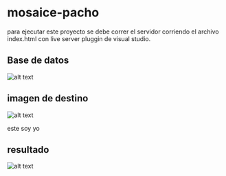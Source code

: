 # mosaice-pacho

para ejecutar este proyecto se debe correr el servidor corriendo el archivo index.html con live server pluggin de visual studio.

## Base de datos 
![alt text](https://i.ibb.co/3MTy5y8/mosaico1.png)

## imagen de destino
![alt text](https://i.ibb.co/DbcNTbm/1.jpg)

este soy yo

## resultado 
![alt text](https://i.ibb.co/sF0J6Wz/mosaico2.png)